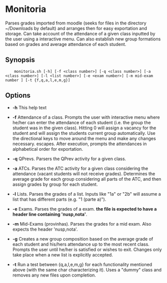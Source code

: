 # Monitoria

 Parses grades imported from moodle (seeks for files in the directory ~/Downloads by default) and arranges then for easy exportation and storage. Can take account of the attendance of a given class inputted by the user using a interactive menu. Can also establish new group formations based on grades and average attendance of each student.

## Synopsis
        monitoria.sh [-h] [-f <class number>] [-q <class number>] [-a <class number>] [-l <list number>] [-e <exam number>] [-m mid-exam number ] [-t {f,q,a,l,e,m,g}]

## Options
* **-h**	This help text

* **-f** Attendance of a class. Prompts the user with  interactive menu where he/her can enter the attendance of each student (i.e. the group the student was in the given class). Hitting 0 will assign a vacancy for the student and <Enter> will assign the students current group automatically. Use the directional keys <Up> <Down> to move around the menu and make any changes necessary. <Esc> escapes. After execution, prompts the attendances in alphabetical order for exportation.

* **-q**	QPrevs. Parsers the QPrev activity for a given class.

* **-a**	ATCs. Parses the ATC activity for a given class considering the attendance (vacant students will not receive grades). Determines the average grade for each group considering all parts of the ATC, and then assign grades by group for each student.

* **-l**	Lists. Parses the grades of a list. Inputs like "1a" or "2b" will assume a list that has different parts (e.g. "1 (parte a)").

* **-e**	Exams. Parses the grades of a exam. **the file is expected to have a header line containing 'nusp,nota'**.

* **-m**	Mid-Exams (provinhas). Parses the grades for a mid exam. Also expects the header 'nusp,nota'.

* **-g**	Creates a new group composition based on the average grade of each student and his/hers attendance up to the most recent class. Prompts the user until he/her is satisfied or wishes to exit. Changes only take place when a new list is explicitly accepted.

* **-t**	Run a test between {q,a,l,e,m,g} for each functionality mentioned above (with the same char characterizing it). Uses a "dummy" class and removes any new files upon completion.
